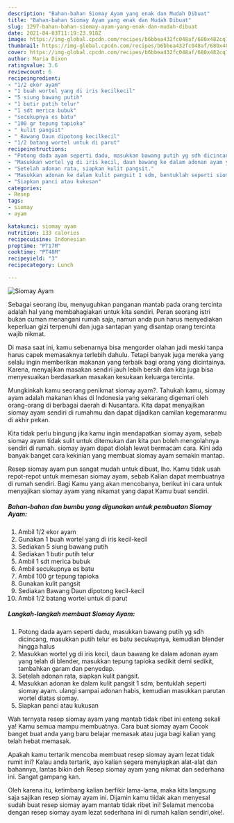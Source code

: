 ```yaml
---
description: "Bahan-bahan Siomay Ayam yang enak dan Mudah Dibuat"
title: "Bahan-bahan Siomay Ayam yang enak dan Mudah Dibuat"
slug: 1297-bahan-bahan-siomay-ayam-yang-enak-dan-mudah-dibuat
date: 2021-04-03T11:19:23.918Z
image: https://img-global.cpcdn.com/recipes/b6bbea432fc048af/680x482cq70/siomay-ayam-foto-resep-utama.jpg
thumbnail: https://img-global.cpcdn.com/recipes/b6bbea432fc048af/680x482cq70/siomay-ayam-foto-resep-utama.jpg
cover: https://img-global.cpcdn.com/recipes/b6bbea432fc048af/680x482cq70/siomay-ayam-foto-resep-utama.jpg
author: Maria Dixon
ratingvalue: 3.6
reviewcount: 6
recipeingredient:
- "1/2 ekor ayam"
- "1 buah wortel yang di iris kecilkecil"
- "5 siung bawang putih"
- "1 butir putih telur"
- "1 sdt merica bubuk"
- "secukupnya es batu"
- "100 gr tepung tapioka"
- " kulit pangsit"
- " Bawang Daun dipotong kecilkecil"
- "1/2 batang wortel untuk di parut"
recipeinstructions:
- "Potong dada ayam seperti dadu, masukkan bawang putih yg sdh dicincang, masukkan putih telur es batu secukupnya, kemudian blender hingga halus"
- "Masukkan wortel yg di iris kecil, daun bawang ke dalam adonan ayam yang telah di blender, masukkan tepung tapioka sedikit demi sedikit, tambahkan garam dan penyedap."
- "Setelah adonan rata, siapkan kulit pangsit."
- "Masukkan adonan ke dalam kulit pangsit 1 sdm, bentuklah seperti siomay ayam. ulangi sampai adonan habis, kemudian masukkan parutan wortel diatas siomay."
- "Siapkan panci atau kukusan"
categories:
- Resep
tags:
- siomay
- ayam

katakunci: siomay ayam 
nutrition: 133 calories
recipecuisine: Indonesian
preptime: "PT17M"
cooktime: "PT48M"
recipeyield: "3"
recipecategory: Lunch

---
```



![Siomay Ayam](https://img-global.cpcdn.com/recipes/b6bbea432fc048af/680x482cq70/siomay-ayam-foto-resep-utama.jpg)

Sebagai seorang ibu, menyuguhkan panganan mantab pada orang tercinta adalah hal yang membahagiakan untuk kita sendiri. Peran seorang istri bukan cuman menangani rumah saja, namun anda pun harus menyediakan keperluan gizi terpenuhi dan juga santapan yang disantap orang tercinta wajib nikmat.

Di masa  saat ini, kamu sebenarnya bisa mengorder olahan jadi meski tanpa harus capek memasaknya terlebih dahulu. Tetapi banyak juga mereka yang selalu ingin memberikan makanan yang terbaik bagi orang yang dicintainya. Karena, menyajikan masakan sendiri jauh lebih bersih dan kita juga bisa menyesuaikan berdasarkan masakan kesukaan keluarga tercinta. 



Mungkinkah kamu seorang penikmat siomay ayam?. Tahukah kamu, siomay ayam adalah makanan khas di Indonesia yang sekarang digemari oleh orang-orang di berbagai daerah di Nusantara. Kita dapat menyajikan siomay ayam sendiri di rumahmu dan dapat dijadikan camilan kegemaranmu di akhir pekan.

Kita tidak perlu bingung jika kamu ingin mendapatkan siomay ayam, sebab siomay ayam tidak sulit untuk ditemukan dan kita pun boleh mengolahnya sendiri di rumah. siomay ayam dapat diolah lewat bermacam cara. Kini ada banyak banget cara kekinian yang membuat siomay ayam semakin mantap.

Resep siomay ayam pun sangat mudah untuk dibuat, lho. Kamu tidak usah repot-repot untuk memesan siomay ayam, sebab Kalian dapat membuatnya di rumah sendiri. Bagi Kamu yang akan mencobanya, berikut ini cara untuk menyajikan siomay ayam yang nikamat yang dapat Kamu buat sendiri.

<!--inarticleads1-->

##### Bahan-bahan dan bumbu yang digunakan untuk pembuatan Siomay Ayam:

1. Ambil 1/2 ekor ayam
1. Gunakan 1 buah wortel yang di iris kecil-kecil
1. Sediakan 5 siung bawang putih
1. Sediakan 1 butir putih telur
1. Ambil 1 sdt merica bubuk
1. Ambil secukupnya es batu
1. Ambil 100 gr tepung tapioka
1. Gunakan  kulit pangsit
1. Sediakan  Bawang Daun dipotong kecil-kecil
1. Ambil 1/2 batang wortel untuk di parut




<!--inarticleads2-->

##### Langkah-langkah membuat Siomay Ayam:

1. Potong dada ayam seperti dadu, masukkan bawang putih yg sdh dicincang, masukkan putih telur es batu secukupnya, kemudian blender hingga halus
1. Masukkan wortel yg di iris kecil, daun bawang ke dalam adonan ayam yang telah di blender, masukkan tepung tapioka sedikit demi sedikit, tambahkan garam dan penyedap.
1. Setelah adonan rata, siapkan kulit pangsit.
1. Masukkan adonan ke dalam kulit pangsit 1 sdm, bentuklah seperti siomay ayam. ulangi sampai adonan habis, kemudian masukkan parutan wortel diatas siomay.
1. Siapkan panci atau kukusan




Wah ternyata resep siomay ayam yang mantab tidak ribet ini enteng sekali ya! Kamu semua mampu membuatnya. Cara buat siomay ayam Cocok banget buat anda yang baru belajar memasak atau juga bagi kalian yang telah hebat memasak.

Apakah kamu tertarik mencoba membuat resep siomay ayam lezat tidak rumit ini? Kalau anda tertarik, ayo kalian segera menyiapkan alat-alat dan bahannya, lantas bikin deh Resep siomay ayam yang nikmat dan sederhana ini. Sangat gampang kan. 

Oleh karena itu, ketimbang kalian berfikir lama-lama, maka kita langsung saja sajikan resep siomay ayam ini. Dijamin kamu tiidak akan menyesal sudah buat resep siomay ayam mantab tidak ribet ini! Selamat mencoba dengan resep siomay ayam lezat sederhana ini di rumah kalian sendiri,oke!.

